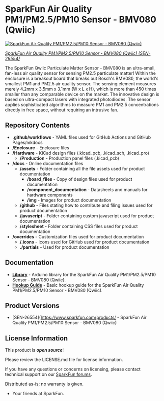 SparkFun Air Quality PM1/PM2.5/PM10 Sensor - BMV080 (Qwiic)
========================================

[![SparkFun Air Quality PM1/PM2.5/PM10 Sensor - BMV080 (Qwiic)](https://cdn.sparkfun.com/r/600-600/assets/parts/2/7/5/3/8/6554-BMV-Particulate-Matter-Sensor-Enclosed-Feature.jpg)](https://www.sparkfun.com/sparkfun-air-quality-pm1-pm2-5-pm10-sensor-bmv080-qwiic.html)

[*SparkFun Air Quality PM1/PM2.5/PM10 Sensor - BMV080 (Qwiic) (SEN-26554)*](https://www.sparkfun.com/sparkfun-air-quality-pm1-pm2-5-pm10-sensor-bmv080-qwiic.html)

The SparkFun Qwiic Particulate Matter Sensor - BMV080 is an ultra-small, fan-less air quality sensor for sensing PM2.5 particulate matter! Within the enclosure is a breakout board that breaks out Bosch's BMV080, the world's smallest PM1 and PM2.5 air quality sensor. The sensing element measures merely 4.2mm x 3.5mm x 3.1mm (W x L x H), which is more than 450 times smaller than any comparable device on the market. The innovative design is based on ultra-compact lasers with integrated photodiodes. The sensor applies sophisticated algorithms to measure PM1 and PM2.5 concentrations directly in free space, without requiring an intrusive fan.

Repository Contents
-------------------

* **.github/workflows** - YAML files used for GitHub Actions and GitHub Pages/mkdocs
* **/Enclosure** - Enclosure files
* **/Hardware** - KiCad design files (.kicad_pcb, .kicad_sch, .kicad_pro)
  * **/Production** - Production panel files (.kicad_pcb)
* **/docs** - Online documentation files
  * **/assets** - Folder containing all the file assets used for product documentation
    * **/board_files** - Copy of design files used for product documentation
    * **/component_documentation** - Datasheets and manuals for hardware components
    * **/img** - Images for product documentation
  * **/github** - Files stating how to contribute and filing issues used for product documentation
  * **/javascript** - Folder containing custom javascript used for product documentation
  * **/stylesheet** - Folder containing CSS files used for product documentation
* **/overrides** - Customization files used for product documentation
  * **/.icons** - Icons used for GitHub used for product documentation
  * **./partials** - Used for product documentation



Documentation
--------------
* **[Library](https://github.com/sparkfun/SparkFun_BMV080_Arduino_Library/)** - Arduino library for the SparkFun Air Quality PM1/PM2.5/PM10 Sensor - BMV080 (Qwiic).
* **[Hookup Guide](https://docs.sparkfun.com/SparkFun_Particulate_Matter_Sensor_Breakout_BMV080)** - Basic hookup guide for the SparkFun Air Quality PM1/PM2.5/PM10 Sensor - BMV080 (Qwiic).


Product Versions
----------------
* [SEN-26554](https://www.sparkfun.com/products/ - SparkFun Air Quality PM1/PM2.5/PM10 Sensor - BMV080 (Qwiic) 

License Information
-------------------

This product is _**open source**_!

Please review the LICENSE.md file for license information.

If you have any questions or concerns on licensing, please contact technical support on our [SparkFun forums](https://community.sparkfun.com/c/community/general-chit-chat/37).

Distributed as-is; no warranty is given.

- Your friends at SparkFun.
